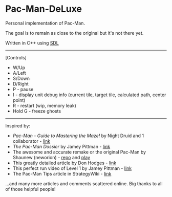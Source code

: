 # Pac-Man-DeLuxe
Personal implementation of Pac-Man.

The goal is to remain as close to the original but it's not there yet.

Written in C++ using [SDL](https://libsdl.org/)

---
[Controls]
* W/Up
* A/Left
* S/Down
* D/Right
* P - pause
* I - display unit debug info (current tile, target tile, calculated path, center point)
* R - restart (wip, memory leak)
* Hold G - freeze ghosts

---
Inspired by:
* _Pac-Man - Guide to Mastering the Maze!_ by Night Druid and 1 collaborator - [link](https://steamcommunity.com/sharedfiles/filedetails/?id=593226813)
* _The Pac-Man Dossier_ by Jamey Pittman - [link](https://www.gamasutra.com/view/feature/3938/the_pacman_dossier.php?print=1)
* The awesome and accurate remake or the original Pac-Man by Shaunew (neworion) - [repo](https://github.com/neworion/pacman) and [play](https://neworion.github.io/pacman/)
* This greatly detailed article by Don Hodges - [link](http://donhodges.com/pacman_pinky_explanation.htm)
* This perfect run video of Level 1 by Jamey Pittman - [link](https://www.youtube.com/watch?v=VbzW6iNDx9U)
* The Pac-Man Tips article in StrategyWiki - [link](https://strategywiki.org/wiki/Pac-Man/Tips)

...and many more articles and comments scattered online. Big thanks to all of those helpful people!
